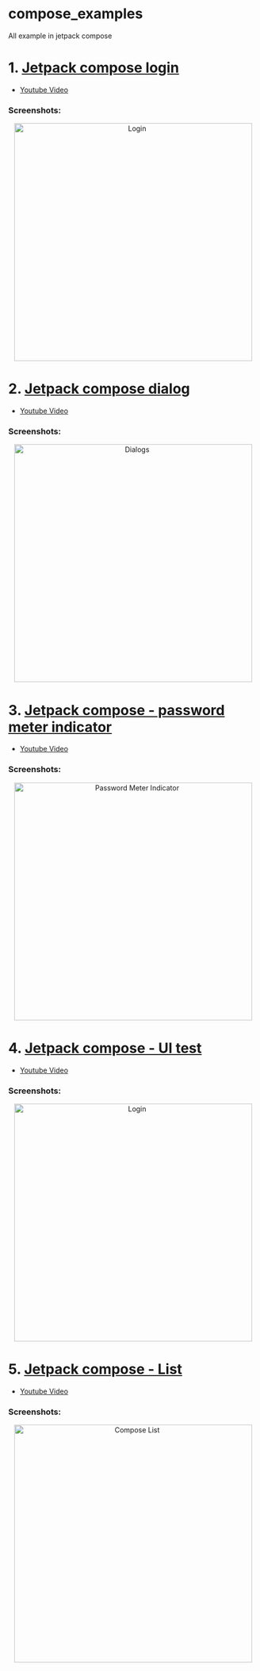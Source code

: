 # compose_examples
All example in jetpack compose

# 1.  [Jetpack compose login](https://github.com/liemvo/compose_examples/tree/liemvo/compose_login)
- [Youtube Video](https://youtu.be/c_DhMWBKUUM)
### Screenshots: 
<p align="center">
  <img src="https://github.com/liemvo/compose_examples/blob/liemvo/login.png" width="480" title="Login">
</p>

# 2.  [Jetpack compose dialog](https://github.com/liemvo/compose_examples/tree/liemvo/compose_dialogs)
- [Youtube Video](https://www.youtube.com/watch?v=Rt04NXqPMMw)
### Screenshots: 
<p align="center">
  <img src="https://github.com/liemvo/compose_examples/blob/liemvo/compose_dialogs.png" width="480" title="Dialogs">
</p>


# 3.  [Jetpack compose - password meter indicator](https://github.com/liemvo/compose_examples/tree/liemvo/compose_passwordMeter)
- [Youtube Video](https://youtu.be/j2YjjV2RgNA)
### Screenshots: 
<p align="center">
  <img src="https://github.com/liemvo/compose_examples/blob/liemvo/compose_password_meter.png" width="480" title="Password Meter Indicator">
</p>


# 4.  [Jetpack compose - UI test](https://github.com/liemvo/compose_examples/tree/liemvo/compose_login)
- [Youtube Video](https://www.youtube.com/watch?v=ysJGACN6_ds)
### Screenshots: 
<p align="center">
  <img src="https://github.com/liemvo/compose_examples/blob/liemvo/login.png" width="480" title="Login">
</p>

# 5.  [Jetpack compose - List](https://github.com/liemvo/compose_examples/tree/liemvo/compose_list)
- [Youtube Video](https://youtu.be/6kM-Gj5ymCQ)
### Screenshots: 
<p align="center">
  <img src="https://github.com/liemvo/compose_examples/blob/liemvo/compose_list.png" width="480" title="Compose List">
</p>
